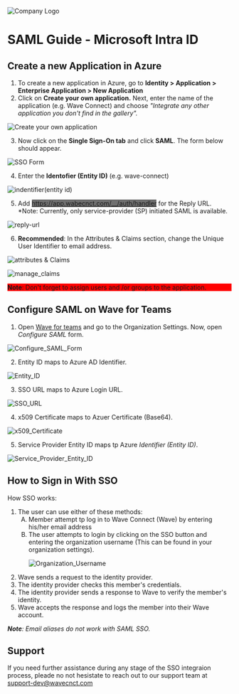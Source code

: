 <img src="https://github.com/wavecnct/poc-doc/blob/main/.github/logo.png" alt="Company Logo" style="max-width: 200px;"><img>

# SAML Guide - Microsoft Intra ID

## Create a new Application in Azure

1. To create a new application in Azure, go to **Identity > Application > Enterprise Application > New Application**
2. Click on **Create your own application.** Next, enter the name of the application (e.g. Wave Connect) and choose *"Integrate any other application you don't find in the gallery".*

![Create your own application](https://github.com/wavecnct/poc-doc/blob/main/.github/create_app.png#center)

3. Now click on the **Single Sign-On tab** and click **SAML**. The form below should appear.

![SSO Form](https://github.com/wavecnct/poc-doc/blob/main/.github/SSO_form.png)

4. Enter the **Identofier (Entity ID)** (e.g. wave-connect)

![indentifier(entity id)](https://github.com/wavecnct/poc-doc/blob/main/.github/identifier(entity_id).png)

5. Add <span style="background-color: #6F6F6F">https://app.wabecnct.com/__/auth/handler</span> for the Reply URL.
*Note: Currently, only service-provider (SP) initiated SAML is available.

![reply-url](https://github.com/wavecnct/poc-doc/blob/main/.github/reply_url.png)

6. **Recommended**: In the Attributes & Claims section, change the Unique User Identifier to email address.

![attributes & Claims](https://github.com/wavecnct/poc-doc/blob/main/.github/attributes&claims.png)

![manage_claims](https://github.com/wavecnct/poc-doc/blob/main/.github/manage_claims.png)<br>

<span style="background-color: #FF0000; display: block; max-width=100%;"> **Note**: Don't forget to assign users and /or groups to the application.</span>
<div style="page-break-after: always;"></div>

## Configure SAML on Wave for Teams

1. Open <a href="https://teams.wavecnct.com/"> Wave for teams</a> and go to the Organization Settings. Now, open *Configure SAML* form.

![Configure_SAML_Form](https://github.com/wavecnct/poc-doc/blob/main/.github/Configure_SAML_Form.png)<br>

2. Entity ID maps to Azure AD Identifier.

![Entity_ID](https://github.com/wavecnct/poc-doc/blob/main/.github/Entity_ID.png)<br>

3. SSO URL maps to Azure Login URL.

![SSO_URL](https://github.com/wavecnct/poc-doc/blob/main/.github/SSO_URL.png)<br>

4. x509 Certificate maps to Azuer Certificate (Base64).

![x509_Certificate](https://github.com/wavecnct/poc-doc/blob/main/.github/x509_Certificate.png)<br>

5. Service Provider Entity ID maps tp Azure *Identifier (Entity ID)*.

![Service_Provider_Entity_ID](https://github.com/wavecnct/poc-doc/blob/main/.github/SP_Entity_ID.png)<br>


<div style="page-break-after: always;"></div>

## How to Sign in With SSO
How SSO works:

<ol>
    <li>The user can use either of these methods:
        <ol style="list-style-type: upper-alpha">    
            <li>Member attempt tp log in to Wave Connect (Wave) by entering his/her email address</li>
            <li>The user attempts to login by clicking on the SSO button and entering the organization username (This can be found in your organization settings).
            
![Organization_Username](https://github.com/wavecnct/poc-doc/blob/main/.github/Org_Username.png)<br>
            </li>
            </ol>
    </li>
    <li>Wave sends a request to the identity provider.</li>
    <li>The identity provider checks this member's credentials.</li>
    <li>The identity provider sends a response to Wave to verify the member's identity.</li>
    <li>Wave accepts the response and logs the member into their Wave account.</li>
</ol>

***Note**: Email aliases do not work with SAML SSO.*

## Support
If you need further assistance during any stage of the SSO integraion process, pleade no not hesistate to reach out to our support team at <a href="support-dev@wavecnct.com">support-dev@wavecnct.com</a>




